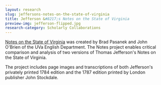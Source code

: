 ```yaml
---
layout: research
slug: jeffersons-notes-on-the-state-of-virginia
title: Jefferson &#8217;s Notes on the State of Virginia
preview-img: jefferson-flipped.jpg
research-category: Scholarly Collaborations
---
```


[Notes on the State of Virginia](http://jefferson-notes.org/) was created by Brad Pasanek and John O'Brien of the UVa English Department. The Notes project enables critical comparison and analysis of two versions of Thomas Jefferson's Notes on the State of Virginia. 

The project includes page images and transcriptions of both Jefferson's privately printed 1784 edition and the 1787 edition printed by London publisher John Stockdale.
